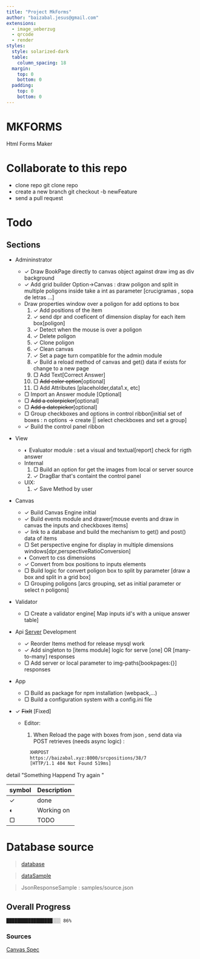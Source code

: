 ```yaml
---
title: "Project MkForms"
author: "baizabal.jesus@gmail.com"
extensions:
  - image_ueberzug
  - qrcode
  - render
styles:
  style: solarized-dark
  table:
    column_spacing: 18
  margin:
    top: 0
    bottom: 0
  padding:
    top: 0
    bottom: 0
---
```


# MKFORMS

Html Forms Maker

# Collaborate to this repo

- clone repo git clone repo
- create a new branch git checkout -b newFeature
- send a pull request

# Todo

## Sections

- Admininstrator
  - ✓ Draw BookPage directly to canvas object against draw img as div background
  - ✓ Add grid builder Option->Canvas : draw poligon and split in multiple poligons inside take a int as parameter [crucigramas , sopa de letras ...]
  - Draw properties window over a poligon for add options to box
    1. ✓ Add positions of the item
    1. ✓ send dpr and coeficent of dimension display for each item box[poligon]
    1. ✓ Detect when the mouse is over a poligon
    1. ✓ Delete poligon
    1. ✓ Clone poligon
    1. ✓ Clean canvas
    1. ✓ Set a page turn compatible for the admin module
    1. ✓ Build a reload method of canvas and get() data if exists for change to a new page
    1. ▢ Add Text[Correct Answer]
    1. ▢ ~~Add color option~~[optional]
    1. ▢ Add Attributes [placeholder,data1.x, etc]
  * ▢ Import an Answer module [Optional]
  * ▢ ~~Add a colorpicker~~[optional]
  * ▢ ~~Add a datepicker~~[optional]
  * ▢ Group checkboxes and options in control ribbon[initial set of boxes : n options -> create || select checkboxes and set a group]
  * ✓ Build the control panel ribbon
- View
  - ◐ Evaluator module : set a visual and textual[report] check for rigth answer
  - Internal
    1. ▢ Build an option for get the images from local or server source
    1. ✓ DragBar that's containt the control panel
  - UIX:
    1. ✓ Save Method by user
- Canvas
  - ✓ Build Canvas Engine initial
  - ✓ Build events module and drawer[mouse events and draw in canvas the inputs and checkboxes items]
  - ✓ link to a database and build the mechanism to get() and post() data of items
  - ▢ Set perspective engine for display in multiple dimensions windows[dpr,perspectiveRatioConversion]
  - ◐ Convert to css dimensions
  - ✓ Convert from box positions to inputs elements
  - ▢ Build logic for convert poligon box to split by parameter [draw a box and split in a grid box]
  - ▢ Grouping poligons [arcs grouping, set as initial parameter or select n poligons]
- Validator

  - ▢ Create a validator engine[ Map inputs id's with a unique answer table]

- Api [Server](https://github.com/ambagasdowa/bms_connector.git) Development

  - ✓ Reorder Items method for release mysql work
  - ✓ Add singleton to [items module] logic for serve [one] OR [many-to-many] responses
  - ▢ Add server or local parameter to img-paths[bookpages:{}] responses

- App

  - ▢ Build as package for npm installation (webpack,...)
  - ▢ Build a configuration system with a config.ini file

- ✓ ~~FixIt~~ [Fixed]

  - Editor:

    1. When Reload the page with boxes from json , send data via POST retrieves (needs async logic) :

    ```bash
      XHRPOST
      https://baizabal.xyz:8000/srcpositions/38/7
      [HTTP/1.1 404 Not Found 519ms]
    ```

detail "Something Happend Try again "

| symbol | Description |
| ------ | ----------- |
| ✓      | done        |
| ◐      | Working on  |
| ▢      | TODO        |

# Database source

> [database](https://gitlab.com/ambagasdowa/sql/-/raw/master/mariadb/panamericano/bms.sql)

> [dataSample](https://gitlab.com/ambagasdowa/sql/-/raw/master/mariadb/panamericano/bms_bulk_data.sql)

> JsonResponseSample : samples/source.json

## Overall Progress

```bash
█████████████████░░░ 86%
```

### Sources

[Canvas Spec](https://html.spec.whatwg.org/multipage/canvas.html#the-canvas-element)
